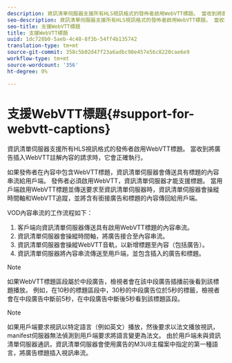 ```yaml
---
description: 資訊清單伺服器支援所有HLS視訊格式的發佈者啟用WebVTT標題。 當收到將廣告插入WebVTT註解內容的請求時，它會正確執行。
seo-description: 資訊清單伺服器支援所有HLS視訊格式的發佈者啟用WebVTT標題。 當收到將廣告插入WebVTT註解內容的請求時，它會正確執行。
seo-title: 支援WebVTT標題
title: 支援WebVTT標題
uuid: 1dc728b0-5aeb-4c48-8f3b-54ff4b135742
translation-type: tm+mt
source-git-commit: 358c5b02d47f23a6adbc98e457e56c8220cae6e9
workflow-type: tm+mt
source-wordcount: '356'
ht-degree: 0%

---
```



# 支援WebVTT標題{#support-for-webvtt-captions}

資訊清單伺服器支援所有HLS視訊格式的發佈者啟用WebVTT標題。 當收到將廣告插入WebVTT註解內容的請求時，它會正確執行。

如果發佈者在內容中包含WebVTT標題，資訊清單伺服器會傳送具有標題的內容串流給用戶端。 發佈者必須啟用WebVTT，資訊清單伺服器才能支援標題。 當用戶端啟用WebVTT標題並傳送要求至資訊清單伺服器時，資訊清單伺服器會操縱時間軸和WebVTT追蹤，並將含有銜接廣告和標題的內容傳回給用戶端。

VOD內容串流的工作流程如下：

1. 客戶端向資訊清單伺服器傳送具有啟用WebVTT標題的內容串流。
1. 資訊清單伺服器會操縱時間軸，將廣告接合至內容串流。
1. 資訊清單伺服器會操縱WebVTT音軌，以新增標題至內容（包括廣告）。
1. 資訊清單伺服器將內容串流傳送至用戶端，並包含插入的廣告和標題。

>[!NOTE]
>
>如果WebVTT標題區段屬於中段廣告，檢視者會在該中段廣告插播前後看到該標題播放。 例如，在10秒的標題區段中，30秒的中段廣告位於5秒的標籤，檢視者會在中段廣告中斷前5秒，在中段廣告中斷後5秒看到該標題區段。

>[!NOTE]
>
>如果用戶端要求視訊以特定語言（例如英文）播放，然後要求以法文播放視訊，manifest伺服器無法偵測到用戶端要求將語言變更為法文。 由於用戶端未與資訊清單伺服器通訊，資訊清單伺服器會使用廣告的M3U8主檔案中指定的第一種語言，將廣告標題插入視訊串流。